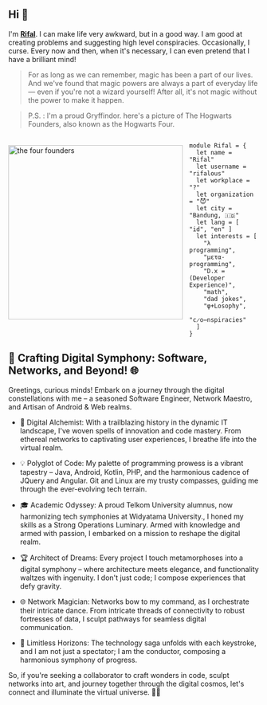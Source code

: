 ## Hi 👋 

I'm [**Rifal**](httos://github.com/rifalous). I can make life very awkward, but in a good way. I am good at creating problems and suggesting high level conspiracies. Occasionally, I curse. Every now and then, when it's necessary, I can even pretend that I have a brilliant mind!

> For as long as we can remember, magic has been a part of our lives. And we've found that magic powers are always a part of everyday life — even if you're not a wizard yourself! After all, it's not magic without the power to make it happen.


> P.S. : I'm a proud Gryffindor. here's a picture of The Hogwarts Founders, also known as the Hogwarts Four.


<img 
  src="https://static.wikia.nocookie.net/harrypotter/images/5/5f/Hogwarts_founders_PM.jpg/" 
  alt="the four founders"
  style="margin-top:20px;margin-right:13px"
  align="left" 
  height="350px"
/>

<!--
> Every good wizard knows; if you have the name of a spirit, you have power over it. - [found here](https://slides.com/thomasomans/functional-programming-forever/fullscreen#/2/0/4)

<a href="https://web.mit.edu/6.001/6.037/sicp.pdf">   
<img 
  src="https://raw.github.com/ri7nz/ri7nz/master/sicp.png" 
  alt="functional programming is the right way"
  style="margin-top:20px;margin-right:13px"
  align="left" 
  height="400px"
/>
</a>
-->

```rescript

module Rifal = {
  let name = "Rifal"
  let username = "rifalous"
  let workplace = "?"
  let organization = "😈"
  let city = "Bandung, 🇮🇩"
  let lang = [ "id", "en" ]
  let interests = [
    "λ programming",
    "μετα-programming",
    "D.x = (Developer Experience)",
    "math",
    "dad jokes",
    "φ+Losophy",
    "c̷o̶nspiracies"
  ]
}

```





## 🚀 Crafting Digital Symphony: Software, Networks, and Beyond! 🌐

Greetings, curious minds! Embark on a journey through the digital constellations with me – a seasoned Software Engineer, Network Maestro, and Artisan of Android & Web realms.

- 🌟 Digital Alchemist: With a trailblazing history in the dynamic IT landscape, I've woven spells of innovation and code mastery. From ethereal networks to captivating user experiences, I breathe life into the virtual realm.

- 💡 Polyglot of Code: My palette of programming prowess is a vibrant tapestry – Java, Android, Kotlin, PHP, and the harmonious cadence of JQuery and Angular. Git and Linux are my trusty compasses, guiding me through the ever-evolving tech terrain.

- 🎓 Academic Odyssey: A proud Telkom University alumnus, now harmonizing tech symphonies at Widyatama University., I honed my skills as a Strong Operations Luminary. Armed with knowledge and armed with passion, I embarked on a mission to reshape the digital realm.

- 🏆 Architect of Dreams: Every project I touch metamorphoses into a digital symphony – where architecture meets elegance, and functionality waltzes with ingenuity. I don't just code; I compose experiences that defy gravity.

- 🌐 Network Magician: Networks bow to my command, as I orchestrate their intricate dance. From intricate threads of connectivity to robust fortresses of data, I sculpt pathways for seamless digital communication.

- 🚀 Limitless Horizons: The technology saga unfolds with each keystroke, and I am not just a spectator; I am the conductor, composing a harmonious symphony of progress.

So, if you're seeking a collaborator to craft wonders in code, sculpt networks into art, and journey together through the digital cosmos, let's connect and illuminate the virtual universe. 🚀🌌
